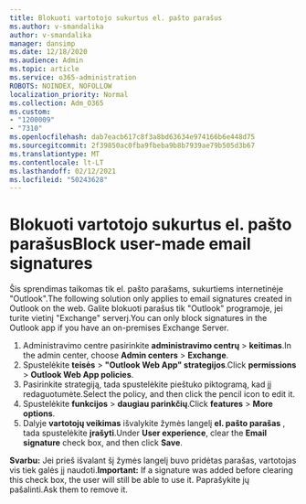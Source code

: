 ```yaml
---
title: Blokuoti vartotojo sukurtus el. pašto parašus
ms.author: v-smandalika
author: v-smandalika
manager: dansimp
ms.date: 12/18/2020
ms.audience: Admin
ms.topic: article
ms.service: o365-administration
ROBOTS: NOINDEX, NOFOLLOW
localization_priority: Normal
ms.collection: Adm_O365
ms.custom:
- "1200009"
- "7310"
ms.openlocfilehash: dab7eacb617c8f3a8bd63634e974166b6e448d75
ms.sourcegitcommit: 2f39850ac0fba9fbeba9b8b7939ae79b505d3b67
ms.translationtype: MT
ms.contentlocale: lt-LT
ms.lasthandoff: 02/12/2021
ms.locfileid: "50243628"
---
```

# <a name="block-user-made-email-signatures"></a><span data-ttu-id="06641-102">Blokuoti vartotojo sukurtus el. pašto parašus</span><span class="sxs-lookup"><span data-stu-id="06641-102">Block user-made email signatures</span></span>

<span data-ttu-id="06641-103">Šis sprendimas taikomas tik el. pašto parašams, sukurtiems internetinėje "Outlook".</span><span class="sxs-lookup"><span data-stu-id="06641-103">The following solution only applies to email signatures created in Outlook on the web.</span></span> <span data-ttu-id="06641-104">Galite blokuoti parašus tik "Outlook" programoje, jei turite vietinį "Exchange" serverį.</span><span class="sxs-lookup"><span data-stu-id="06641-104">You can only block signatures in the Outlook app if you have an on-premises Exchange Server.</span></span>

1. <span data-ttu-id="06641-105">Administravimo centre pasirinkite **administravimo centrų**  >  **keitimas**.</span><span class="sxs-lookup"><span data-stu-id="06641-105">In the admin center, choose **Admin centers** > **Exchange**.</span></span>
2. <span data-ttu-id="06641-106">Spustelėkite **teisės**  >  **"Outlook Web App" strategijos**.</span><span class="sxs-lookup"><span data-stu-id="06641-106">Click **permissions** > **Outlook Web App policies**.</span></span>
3. <span data-ttu-id="06641-107">Pasirinkite strategiją, tada spustelėkite pieštuko piktogramą, kad jį redaguotumėte.</span><span class="sxs-lookup"><span data-stu-id="06641-107">Select the policy, and then click the pencil icon to edit it.</span></span>
4. <span data-ttu-id="06641-108">Spustelėkite **funkcijos**  >  **daugiau parinkčių**.</span><span class="sxs-lookup"><span data-stu-id="06641-108">Click **features** > **More options**.</span></span>
5. <span data-ttu-id="06641-109">Dalyje **vartotojų veikimas** išvalykite žymės langelį **el. pašto parašas** , tada spustelėkite **įrašyti**.</span><span class="sxs-lookup"><span data-stu-id="06641-109">Under **User experience**, clear the **Email signature** check box, and then click **Save**.</span></span>

<span data-ttu-id="06641-110">**Svarbu:** Jei prieš išvalant šį žymės langelį buvo pridėtas parašas, vartotojas vis tiek galės jį naudoti.</span><span class="sxs-lookup"><span data-stu-id="06641-110">**Important:** If a signature was added before clearing this check box, the user will still be able to use it.</span></span> <span data-ttu-id="06641-111">Paprašykite jų pašalinti.</span><span class="sxs-lookup"><span data-stu-id="06641-111">Ask them to remove it.</span></span>
